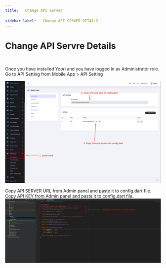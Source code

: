 ```yaml
---
title:   Change API Server

sidebar_label:   Change API SERVER DETAILS
---
```


# Change API Servre Details

&nbsp;

Once you have installed Yoori and you have logged in as Administrator role.
Go to API Setting from Mobile App > API Setting


![FacultyLMS](../assets/faculty/change-api-server.png)




Copy API SERVER URL from Admin panel and paste it to config.dart file.
Copy API KEY from Admin panel and paste it to config.dart file.
![FacultyLMS](../assets/faculty/update-api-key-config-dart.png)
